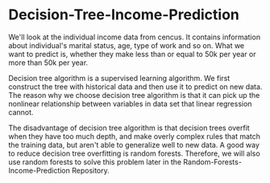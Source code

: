 # Decision-Tree-Income-Prediction

We'll look at the individual income data from cencus. It contains information about individual's marital status, age, type of work and so on. What we want to predict is, whether they make less than or equal to 50k per year or more than 50k per year.

Decision tree algorithm is a supervised learning algorithm. We first construct the tree with historical data and then use it to predict on new data. The reason why we choose decision tree algorithm is that it can pick up the nonlinear relationship between variables in data set that linear regression cannot. 

The disadvantage of decision tree algorithm is that decision trees overfit when they have too much depth, and make overly complex rules that match the training data, but aren't able to generalize well to new data. A good way to reduce decision tree overfitting is random forests. Therefore, we will also use random forests to solve this problem later in the Random-Forests-Income-Prediction Repository.
